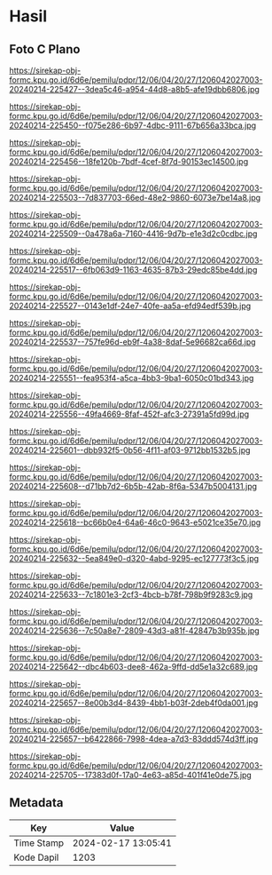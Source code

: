 # Hasil

## Foto C Plano

https://sirekap-obj-formc.kpu.go.id/6d6e/pemilu/pdpr/12/06/04/20/27/1206042027003-20240214-225427--3dea5c46-a954-44d8-a8b5-afe19dbb6806.jpg

https://sirekap-obj-formc.kpu.go.id/6d6e/pemilu/pdpr/12/06/04/20/27/1206042027003-20240214-225450--f075e286-6b97-4dbc-9111-67b656a33bca.jpg

https://sirekap-obj-formc.kpu.go.id/6d6e/pemilu/pdpr/12/06/04/20/27/1206042027003-20240214-225456--18fe120b-7bdf-4cef-8f7d-90153ec14500.jpg

https://sirekap-obj-formc.kpu.go.id/6d6e/pemilu/pdpr/12/06/04/20/27/1206042027003-20240214-225503--7d837703-66ed-48e2-9860-6073e7be14a8.jpg

https://sirekap-obj-formc.kpu.go.id/6d6e/pemilu/pdpr/12/06/04/20/27/1206042027003-20240214-225509--0a478a6a-7160-4416-9d7b-e1e3d2c0cdbc.jpg

https://sirekap-obj-formc.kpu.go.id/6d6e/pemilu/pdpr/12/06/04/20/27/1206042027003-20240214-225517--6fb063d9-1163-4635-87b3-29edc85be4dd.jpg

https://sirekap-obj-formc.kpu.go.id/6d6e/pemilu/pdpr/12/06/04/20/27/1206042027003-20240214-225527--0143e1df-24e7-40fe-aa5a-efd94edf539b.jpg

https://sirekap-obj-formc.kpu.go.id/6d6e/pemilu/pdpr/12/06/04/20/27/1206042027003-20240214-225537--757fe96d-eb9f-4a38-8daf-5e96682ca66d.jpg

https://sirekap-obj-formc.kpu.go.id/6d6e/pemilu/pdpr/12/06/04/20/27/1206042027003-20240214-225551--fea953f4-a5ca-4bb3-9ba1-6050c01bd343.jpg

https://sirekap-obj-formc.kpu.go.id/6d6e/pemilu/pdpr/12/06/04/20/27/1206042027003-20240214-225556--49fa4669-8faf-452f-afc3-27391a5fd99d.jpg

https://sirekap-obj-formc.kpu.go.id/6d6e/pemilu/pdpr/12/06/04/20/27/1206042027003-20240214-225601--dbb932f5-0b56-4f11-af03-9712bb1532b5.jpg

https://sirekap-obj-formc.kpu.go.id/6d6e/pemilu/pdpr/12/06/04/20/27/1206042027003-20240214-225608--d71bb7d2-6b5b-42ab-8f6a-5347b5004131.jpg

https://sirekap-obj-formc.kpu.go.id/6d6e/pemilu/pdpr/12/06/04/20/27/1206042027003-20240214-225618--bc66b0e4-64a6-46c0-9643-e5021ce35e70.jpg

https://sirekap-obj-formc.kpu.go.id/6d6e/pemilu/pdpr/12/06/04/20/27/1206042027003-20240214-225632--5ea849e0-d320-4abd-9295-ec127773f3c5.jpg

https://sirekap-obj-formc.kpu.go.id/6d6e/pemilu/pdpr/12/06/04/20/27/1206042027003-20240214-225633--7c1801e3-2cf3-4bcb-b78f-798b9f9283c9.jpg

https://sirekap-obj-formc.kpu.go.id/6d6e/pemilu/pdpr/12/06/04/20/27/1206042027003-20240214-225636--7c50a8e7-2809-43d3-a81f-42847b3b935b.jpg

https://sirekap-obj-formc.kpu.go.id/6d6e/pemilu/pdpr/12/06/04/20/27/1206042027003-20240214-225642--dbc4b603-dee8-462a-9ffd-dd5e1a32c689.jpg

https://sirekap-obj-formc.kpu.go.id/6d6e/pemilu/pdpr/12/06/04/20/27/1206042027003-20240214-225657--8e00b3d4-8439-4bb1-b03f-2deb4f0da001.jpg

https://sirekap-obj-formc.kpu.go.id/6d6e/pemilu/pdpr/12/06/04/20/27/1206042027003-20240214-225657--b6422866-7998-4dea-a7d3-83ddd574d3ff.jpg

https://sirekap-obj-formc.kpu.go.id/6d6e/pemilu/pdpr/12/06/04/20/27/1206042027003-20240214-225705--17383d0f-17a0-4e63-a85d-401f41e0de75.jpg


## Metadata

| Key        | Value               |
| ---------- | ------------------- |
| Time Stamp | 2024-02-17 13:05:41 |
| Kode Dapil | 1203                |



